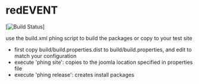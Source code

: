 redEVENT
=========
[![Build Status](https://travis-ci.com/redCOMPONENT-COM/redEVENT.svg?token=Qnz9x1bAjvEBMoJVpNb7&branch=develop)]

use the build.xml phing script to build the packages or copy to your test site
*  first copy build/build.properties.dist to build/build.properties, and edit to match your configuration
* execute 'phing site': copies to the joomla location specified in properties file
* execute 'phing release': creates install packages
